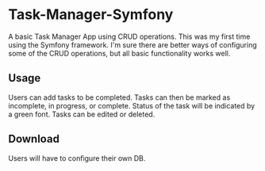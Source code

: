 # Task-Manager-Symfony
A basic Task Manager App using CRUD operations.
This was my first time using the Symfony framework. I'm sure there are better ways of configuring some of the CRUD operations, but all basic functionality works well.

## Usage
Users can add tasks to be completed. 
Tasks can then be marked as incomplete, in progress, or complete. Status of the task will be indicated by a green font.
Tasks can be edited or deleted.

## Download
Users will have to configure their own DB.
